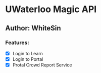 # UWaterloo Magic API
## Author: WhiteSin

### Features:
- [x] Login to Learn
- [x] Login to Portal
- [x] Protal Crowd Report Service
